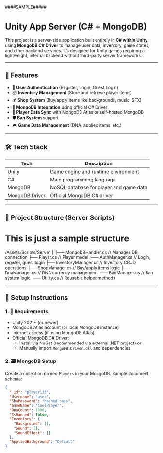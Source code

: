 ####SAMPLE#####
# Unity App Server (C# + MongoDB)

This project is a server-side application built entirely in **C# within Unity**, using **MongoDB C# Driver** to manage user data, inventory, game states, and other backend services. It’s designed for Unity games requiring a lightweight, internal backend without third-party server frameworks.

---

## 🚀 Features

- 🔐 **User Authentication** (Register, Login, Guest Login)
- 📦 **Inventory Management** (Store and retrieve player items)
- 💰 **Shop System** (Buy/apply items like backgrounds, music, SFX)
- 📄 **MongoDB Integration** using official C# Driver
- 🔄 **Player Data Sync** with MongoDB Atlas or self-hosted MongoDB
- 🛡️ **Ban System** support
- 🎮 **Game Data Management** (DNA, applied items, etc.)

---

## 🛠 Tech Stack

| Tech       | Description                                 |
|------------|---------------------------------------------|
| Unity      | Game engine and runtime environment         |
| C#         | Main programming language                   |
| MongoDB    | NoSQL database for player and game data     |
| MongoDB.Driver | Official MongoDB C# driver             |

---

## 📂 Project Structure (Server Scripts)
# This is just a sample structure
/Assets/Scripts/Server
│
├── MongoDBHandler.cs // Manages DB connection
├── Player.cs // Player model
├── AuthManager.cs // Login, register, guest login
├── InventoryManager.cs // Inventory CRUD operations
├── ShopManager.cs // Buy/apply items logic
├── DnaManager.cs // DNA currency management
├── BanManager.cs // Ban system logic
└── Utility.cs // Reusable helper methods

---

## 🔧 Setup Instructions

### 1. 🧱 Requirements

- Unity 2021+ (or newer)
- MongoDB Atlas account (or local MongoDB instance)
- Internet access (if using MongoDB Atlas)
- Official MongoDB C# Driver:
  - Install via NuGet (recommended via external .NET project) or
  - Manually import `MongoDB.Driver.dll` and dependencies

### 2. 🗃️ MongoDB Setup

Create a collection named `Players` in your MongoDB. Sample document schema:

```json
{
  "_id": "player123",
  "Username": "user",
  "ShaPassword": "hashed_pass",
  "GameName": "CoolPlayer",
  "DnaCount": 1000,
  "IsBanned": false,
  "Inventory": {
    "Background": [],
    "Sound": [],
    "SoundEffect": []
  },
  "AppliedBackground": "Default"
}
